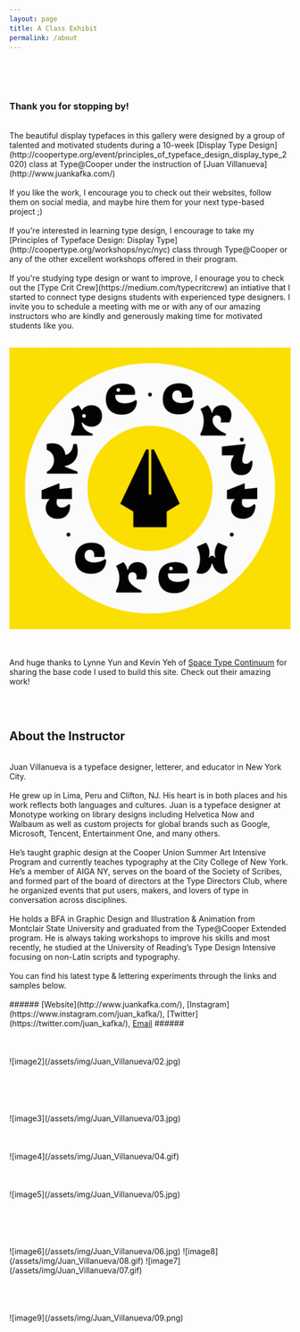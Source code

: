 ```yaml
---
layout: page
title: A Class Exhibit
permalink: /about
---
```

<br><br><br>
### Thank you for stopping by! ###
<br>
The beautiful display typefaces in this gallery were designed by a group of talented and motivated students during a 10-week [Display Type Design](http://coopertype.org/event/principles_of_typeface_design_display_type_2020) class at Type@Cooper under the instruction of [Juan Villanueva](http://www.juankafka.com/)
<br><br>
If you like the work, I encourage you to check out their websites, follow them on social media, and maybe hire them for your next type-based project ;)
<br><br>
If you're interested in learning type design, I encourage to take my [Principles of Typeface Design: Display Type](http://coopertype.org/workshops/nyc/nyc) class through Type@Cooper or any of the other excellent workshops offered in their program.
<br><br>
If you're studying type design or want to improve, I enourage you to check out the [Type Crit Crew](https://medium.com/typecritcrew) an intiative that I started to connect type designs students with experienced type designers. I invite you to schedule a meeting with me or with any of our amazing instructors who are kindly and generously making time for motivated students like you.
<br><br>

<a href="https://medium.com/typecritcrew">![image1](/assets/img/Juan_Villanueva/01.gif)</a>

<br><br>
And huge thanks to Lynne Yun and Kevin Yeh of [Space Type Continuum](http://spacetypecontinuum.com/) for sharing the base code I used to build this site. Check out their amazing work!

<br><br>
## About the Instructor ##
<br>
Juan Villanueva is a typeface designer, letterer, and educator in New York City.
<br><br>
He grew up in Lima, Peru and Clifton, NJ. His heart is in both places and his work reflects both languages and cultures. Juan is a typeface designer at Monotype working on library designs including Helvetica Now and Walbaum as well as custom projects for global brands such as Google, Microsoft, Tencent, Entertainment One, and many others.
<br><br>
He’s taught graphic design at the Cooper Union Summer Art Intensive Program and currently teaches typography at the City College of New York. He’s a member of AIGA NY, serves on the board of the Society of Scribes, and formed part of the board of directors at the Type Directors Club, where he organized events that put users, makers, and lovers of type in conversation across disciplines.
<br><br>
He holds a BFA in Graphic Design and Illustration & Animation from Montclair State University and graduated from the Type@Cooper Extended program. He is always taking workshops to improve his skills and most recently, he studied at the University of Reading’s Type Design Intensive focusing on non-Latin scripts and typography.
<br><br>
You can find his latest type & lettering experiments through the links and samples below.
<br><br>
###### [Website](http://www.juankafka.com/), [Instagram](https://www.instagram.com/juan_kafka/), [Twitter](https://twitter.com/juan_kafka/), <a href = "mailto: jv.kafka@gmail.com">Email</a> ######
<br><br><br><br>
![image2](/assets/img/Juan_Villanueva/02.jpg) <!--- NJ ---> 
<br><br>
<br><br><br><br>
![image3](/assets/img/Juan_Villanueva/03.jpg) <!--- Type ---> 
<br><br><br><br>
![image4](/assets/img/Juan_Villanueva/04.gif) <!--- a-z ---> 
<br><br><br><br>
![image5](/assets/img/Juan_Villanueva/05.jpg) <!--- Shit ---> 
<br><br><br><br><br><br>
![image6](/assets/img/Juan_Villanueva/06.jpg) <!--- Work ---> 
![image8](/assets/img/Juan_Villanueva/08.gif) <!--- Aguachile ---> 
![image7](/assets/img/Juan_Villanueva/07.gif) <!--- Scriptorium ---> 
<br><br><br><br><br>
![image9](/assets/img/Juan_Villanueva/09.png) <!--- Type ---> 